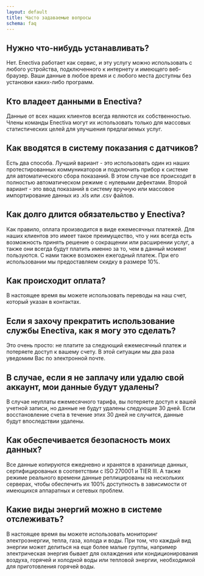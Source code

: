 ```yaml
---
layout: default
title: Часто задаваемые вопросы
schema: faq
---
```

## Нужно что-нибудь устанавливать?

Нет. Enectiva работает как сервис, и эту услугу можно использовать с любого устройства, подключенного к интернету и имеющего веб-браузер. Ваши данные в любое время и с любого места доступны без установки каких-либо программ.


## Кто владеет данными в Enectiva?

Данные от всех наших клиентов всегда являются их собственностью. Члены команды Enectiva могут их использовать только для массовых статистических целей для улучшения предлагаемых услуг.


## Как вводятся в систему показания с датчиков?

Есть два способа. Лучший вариант - это использовать один из наших протестированных коммуникаторов и подключить прибор к системе для автоматического сбора показаний. В этом случае все происходит в полностью автоматическом режиме с нулевыми дефектами. Второй вариант - это  ввод показаний в систему вручную или массовое импортирование данных из .xls или .csv файлов.


## Как долго длится обязательство у Enectiva?


Как правило, оплата производится в виде ежемесячных платежей. Для наших клиентов это имеет такое преимущество, что у них всегда есть возможность принять решение о сокращении или расширении услуг, а также они всегда будут платить именно за то, чем в данный момент пользуются. С нами также возможен ежегодный платеж. При его использовании мы предоставляем скидку в размере 10%.


## Как происходит оплата?

В настоящее время вы можете использовать переводы на наш счет, который указан в контактах.


## Если я захочу прекратить использование службы Enectiva, как я могу это сделать?


Это очень просто: не платите за следующий ежемесячный платеж и потеряете доступ к вашему счету. В этой ситуации мы два раза уведомим Вас по электронной почте.

## В случае, если я не заплачу или удалю свой аккаунт, мои данные будут удалены?

В случае неуплаты ежемесячного тарифа, вы потеряете доступ к вашей учетной записи, но данные не будут удалены следующие 30 дней. Если восстановление счета в течение этих 30 дней не случится, данные будут впоследствии удалены.


## Как обеспечивается безопасность моих данных?

Все данные копируются ежедневно и хранятся в хранилище данных, сертифицированых в соответствии с ISO 270001 и TIER III. А также режиме реального времени данные реплицированы на нескольких серверах, чтобы обеспечить их 100% доступность в зависимости от имеющихся аппаратных и сетевых проблем.

## Какие виды энергий можно в системе отслеживать?

В настоящее время вы можете использовать мониторинг электроэнергии, тепла, газа, холода и воды. При том, что каждый вид энергии может делиться на еще более малые группы, например электрическая энергия бывает для охлаждения или кондиционирования воздуха, горячей и холодной воды или тепловой энергии, необходимой для приготовления горячей воды.
